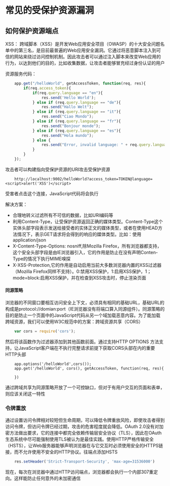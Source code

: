 # 常见的受保护资源漏洞

## 如何保护资源端点
XSS：
跨域脚本（XSS）是开发Web应用安全项目（OWASP）的十大安全问题名单中的第三名，是目前最普遍的Web应用安全漏洞。它通过将恶意脚本注入到可信的网站来绕过访问控制机制。因此攻击者可以通过注入脚本来改变Web应用的行为，以达到他们的目的，比如收集数据，让攻击者能够冒充经过身份认证的用户

资源服务代码：
```javascript
    app.get("/helloWorld", getAccessToken, function(req, res){
        if(req.access_token){
            if(req.query.language == "en"){
                res.send('Hello World');
            } else if (req.query.language == "de"){
                res.send("Hallo Welt");
            } else if (req.query.language == "it"){
                res.send("Ciao Mondo");
            } else if (req.query.language == "fr"){
                res.send("Bonjour monde");
            } else if (req.query.language == "es"){
                res.send("Hola mundo");
            } else {
                res.send("Error, invalid language: " + req.query.language)
            }
        }
    });
```
攻击者可以构建指向受保护资源的URI攻击受保护资源
```
    http://localhost:9002/helloWorld?access_token=TOKEN@language=<script>alert('XSS')</script>
```
受害者点击这个连接，JavaScript代码将会执行

解决方案：
- 合理地转义过滤所有不可信的数据，比如URI编码等
- 利用Content-Type，让受保护资源返回正确的媒体类型。Content-Type这个实体头部字段表示发送给接受者的实体正文的媒体类型，或者在使用HEAD方法情况下，表示GET请求将会得到的响应的媒体类型。比如：使用application/json
- X-Content-Type-Options: nosniff,除Mozilla Firefox，所有浏览器都支持，这个安全头部字段是由IE浏览器引入，它的作用是防止在没有声明Conten-Type的情况下执行MIME嗅探
- X-XSS-Protection,它的作用是自动启用当前大多数浏览器内置的XSS过滤器（Mozilla Firefox同样不支持）。0:禁用XSS保护，1:启用XSS保护，1；mode=block:启用XSS保护，并在检查到XSS攻击时，停止渲染页面

#### 同源策略
浏览器的不同窗口要相互访问安全上下文，必须具有相同的基础URL，基础URL的构成是protocol://domian:port（IE浏览器没有将端口算入同源组件）。同源策略的目的是防止一个页面中的JavaScript代码从另一个域加载恶意内容。为了能加载跨域资源，我们可以使用W3C规范中的方案：跨域资源共享（CORS）
```javascript
    var cors = require('cors');
```
然后将该函数作为过滤器添加到其他函数前面。通过支持HTTP OPTIONS 方法支持，让JavaScript客户端在不执行完整请求前提下获取CORS头部在内的重要HTTP头部
```
    app.options('/helloWorld',cors());
    app.get('/helloWorld', cors(), getAccessToken, function(req, res){

    })
```
通过跨域共享为同源策略开放了一个可控缺口，但对于有用户交互的页面和表单，则应该关闭这一特性

### 令牌重放
通过设置访问令牌相对较短但生命周期，可以降低令牌重放风险，即使攻击者得到访问令牌，但访问令牌已经过期，攻击的危害程度就会降低。OAuth 2.0没有对加密方法做出要求，它的连接中都完全依赖传输层安全协议（TLS），因此在OAuth生态系统中尽可能强制使用TLS被认为是最佳实践。使用HTTP严格传输安全（HSTS），让Web服务器能够声明浏览器在与它交互时必须使用安全的HTTPS链接，而不允许使用不安全的HTTP协议。往端点添加HSTS
```javascript
    res.setHeader('Strict-Transport-Security', 'max-age=31536000')
```
现在，每次在浏览器中通过HTTP访问端点，浏览器都会执行一个内部307重定向。这样能防止任何意外的未加密通信